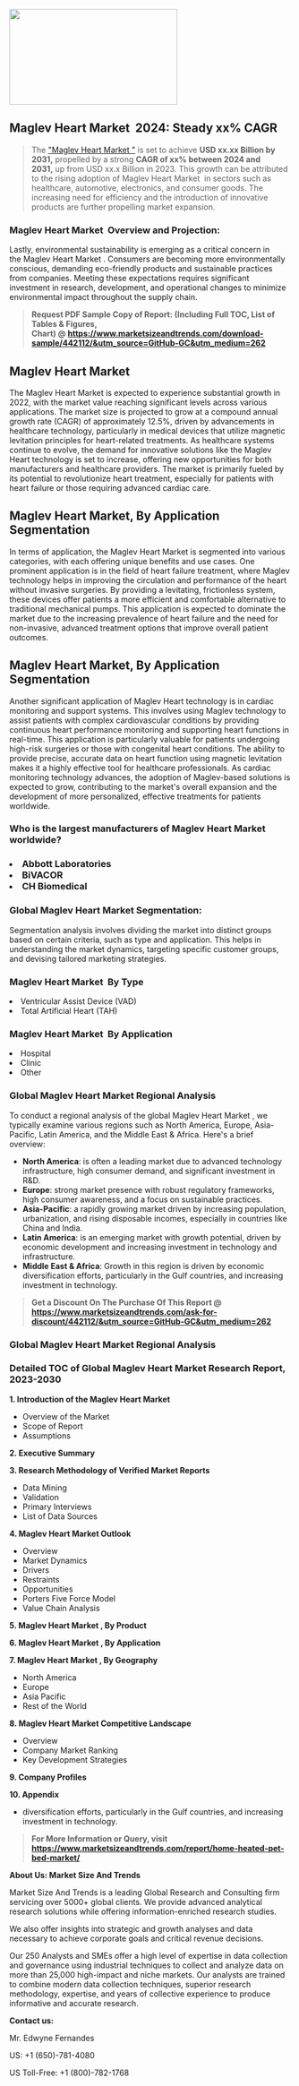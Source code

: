 <p><img class="alignnone size-medium wp-image-20088" src="https://ffe5etoiles.com/wp-content/uploads/2024/12/MST1-300x171.png" alt="" width="300" height="171" /></p><h2 id="ember46" class="ember-view reader-text-block__heading-2">Maglev Heart Market &nbsp;2024: Steady&nbsp;xx% CAGR</h2><blockquote id="ember47" class="ember-view reader-text-block__blockquote">The&nbsp;<a class="app-aware-link " href="https://www.marketsizeandtrends.com/download-sample/442112/&utm_source=GitHub-GC&utm_medium=262" target="_blank" data-test-app-aware-link="">"Maglev Heart Market "</a>&nbsp;is set to achieve&nbsp;<strong>USD&nbsp;xx.xx&nbsp;Billion by 2031,</strong>&nbsp;propelled by a strong&nbsp;<strong>CAGR of&nbsp;xx% between 2024 and 2031,</strong>&nbsp;up from USD xx.x Billion in 2023. This growth can be attributed to the rising adoption of&nbsp;Maglev Heart Market &nbsp;in sectors such as healthcare, automotive, electronics, and consumer goods. The increasing need for efficiency and the introduction of innovative products are further propelling market expansion.</blockquote><h3 id="ember48" class="ember-view reader-text-block__heading-3">Maglev Heart Market &nbsp;Overview and Projection:</h3><p id="ember49" class="ember-view reader-text-block__paragraph">Lastly, environmental sustainability is emerging as a critical concern in the&nbsp;Maglev Heart Market . Consumers are becoming more environmentally conscious, demanding eco-friendly products and sustainable practices from companies. Meeting these expectations requires significant investment in research, development, and operational changes to minimize environmental impact throughout the supply chain.</p><blockquote id="ember50" class="ember-view reader-text-block__blockquote"><strong>Request PDF Sample Copy of Report: (Including Full TOC, List of Tables &amp; Figures, Chart)&nbsp;@&nbsp;<strong><a href="https://www.marketsizeandtrends.com/download-sample/442112/&utm_source=GitHub-GC&utm_medium=262" target="_blank">https://www.marketsizeandtrends.com/download-sample/442112/&utm_source=GitHub-GC&utm_medium=262</a></strong></strong></blockquote><h3 class=""> <h2>Maglev Heart Market</h2><p>The Maglev Heart Market is expected to experience substantial growth in 2022, with the market value reaching significant levels across various applications. The market size is projected to grow at a compound annual growth rate (CAGR) of approximately 12.5%, driven by advancements in healthcare technology, particularly in medical devices that utilize magnetic levitation principles for heart-related treatments. As healthcare systems continue to evolve, the demand for innovative solutions like the Maglev Heart technology is set to increase, offering new opportunities for both manufacturers and healthcare providers. The market is primarily fueled by its potential to revolutionize heart treatment, especially for patients with heart failure or those requiring advanced cardiac care.</p><h2>Maglev Heart Market, By Application Segmentation</h2><p>In terms of application, the Maglev Heart Market is segmented into various categories, with each offering unique benefits and use cases. One prominent application is in the field of heart failure treatment, where Maglev technology helps in improving the circulation and performance of the heart without invasive surgeries. By providing a levitating, frictionless system, these devices offer patients a more efficient and comfortable alternative to traditional mechanical pumps. This application is expected to dominate the market due to the increasing prevalence of heart failure and the need for non-invasive, advanced treatment options that improve overall patient outcomes.</p><h2>Maglev Heart Market, By Application Segmentation</h2><p>Another significant application of Maglev Heart technology is in cardiac monitoring and support systems. This involves using Maglev technology to assist patients with complex cardiovascular conditions by providing continuous heart performance monitoring and supporting heart functions in real-time. This application is particularly valuable for patients undergoing high-risk surgeries or those with congenital heart conditions. The ability to provide precise, accurate data on heart function using magnetic levitation makes it a highly effective tool for healthcare professionals. As cardiac monitoring technology advances, the adoption of Maglev-based solutions is expected to grow, contributing to the market's overall expansion and the development of more personalized, effective treatments for patients worldwide.</p></h3><h3 id="" class="">Who is the largest manufacturers of&nbsp;Maglev Heart Market worldwide?</h3><h3 class=""></Li><Li>Abbott Laboratories</Li><Li> BiVACOR</Li><Li> CH Biomedical</h3><h3 id="ember53" class="ember-view reader-text-block__heading-3">Global&nbsp;Maglev Heart Market Segmentation:</h3><p id="ember54" class="ember-view reader-text-block__paragraph">Segmentation analysis involves dividing the market into distinct groups based on certain criteria, such as type and application. This helps in understanding the market dynamics, targeting specific customer groups, and devising tailored marketing strategies.</p><h3 id="" class="">Maglev Heart Market &nbsp;By Type</h3><p></Li><Li>Ventricular Assist Device (VAD)</Li><Li> Total Artificial Heart (TAH)</p><h3 id="" class="">Maglev Heart Market &nbsp;By Application</h3><p class=""></Li><Li>Hospital</Li><Li> Clinic</Li><Li> Other</p><h3 id="ember62" class="ember-view reader-text-block__heading-3">Global Maglev Heart Market Regional Analysis</h3><p id="ember63" class="ember-view reader-text-block__paragraph">To conduct a regional analysis of the global Maglev Heart Market , we typically examine various regions such as North America, Europe, Asia-Pacific, Latin America, and the Middle East &amp; Africa. Here's a brief overview:</p><ul><li><strong>North America</strong>: is often a leading market due to advanced technology infrastructure, high consumer demand, and significant investment in R&amp;D.</li><li><strong>Europe</strong>: strong market presence with robust regulatory frameworks, high consumer awareness, and a focus on sustainable practices.</li><li><strong>Asia-Pacific</strong>: a rapidly growing market driven by increasing population, urbanization, and rising disposable incomes, especially in countries like China and India.</li><li><strong>Latin America</strong>: is an emerging market with growth potential, driven by economic development and increasing investment in technology and infrastructure.</li><li><strong>Middle East &amp; Africa</strong>: Growth in this region is driven by economic diversification efforts, particularly in the Gulf countries, and increasing investment in technology.</li></ul><blockquote id="ember61" class="ember-view reader-text-block__blockquote"><strong>Get a Discount On The Purchase Of This Report @ <strong><a href="https://html-cleaner.com/" target="">https://www.marketsizeandtrends.com/ask-for-discount/442112/&utm_source=GitHub-GC&utm_medium=262</a></strong></strong></blockquote><h3 id="ember62" class="ember-view reader-text-block__heading-3">Global Maglev Heart Market Regional Analysis</h3><h3 id="" class="">Detailed TOC of Global Maglev Heart Market Research Report, 2023-2030</h3><p id="" class=""><strong>1. Introduction of the Maglev Heart Market </strong></p><ul><li>Overview of the Market</li><li>Scope of Report</li><li>Assumptions</li></ul><p id="" class=""><strong>2. Executive Summary</strong></p><p id="" class=""><strong>3. Research Methodology of Verified Market Reports</strong></p><ul><li>Data Mining</li><li>Validation</li><li>Primary Interviews</li><li>List of Data Sources</li></ul><p id="" class=""><strong>4. Maglev Heart Market Outlook</strong></p><ul><li>Overview</li><li>Market Dynamics</li><li>Drivers</li><li>Restraints</li><li>Opportunities</li><li>Porters Five Force Model</li><li>Value Chain Analysis</li></ul><p id="" class=""><strong>5. Maglev Heart Market , By Product</strong></p><p id="" class=""><strong>6. Maglev Heart Market , By Application</strong></p><p id="" class=""><strong>7. Maglev Heart Market , By Geography</strong></p><ul><li>North America</li><li>Europe</li><li>Asia Pacific</li><li>Rest of the World</li></ul><p id="" class=""><strong>8. Maglev Heart Market Competitive Landscape</strong></p><ul><li>Overview</li><li>Company Market Ranking</li><li>Key Development Strategies</li></ul><p id="" class=""><strong>9. Company Profiles</strong></p><p id="" class=""><strong>10. Appendix</strong></p><ul><li>diversification efforts, particularly in the Gulf countries, and increasing investment in technology.</li></ul><blockquote id="ember65" class="ember-view reader-text-block__blockquote"><strong>For More Information or Query, visit <strong><strong><a href="https://html-cleaner.com/" target="">https://www.marketsizeandtrends.com/report/home-heated-pet-bed-market/</a></strong></strong></strong></blockquote><p id="" class=""><strong>About Us: Market Size And Trends</strong></p><p id="" class="">Market Size And Trends is a leading Global Research and Consulting firm servicing over 5000+ global clients. We provide advanced analytical research solutions while offering information-enriched research studies.</p><p id="" class="">We also offer insights into strategic and growth analyses and data necessary to achieve corporate goals and critical revenue decisions.</p><p id="" class="">Our 250 Analysts and SMEs offer a high level of expertise in data collection and governance using industrial techniques to collect and analyze data on more than 25,000 high-impact and niche markets. Our analysts are trained to combine modern data collection techniques, superior research methodology, expertise, and years of collective experience to produce informative and accurate research.</p><p id="" class=""><strong>Contact us:</strong></p><p id="" class="">Mr. Edwyne Fernandes</p><p id="" class="">US: +1 (650)-781-4080</p><p id="" class="">US Toll-Free: +1 (800)-782-1768</p>
